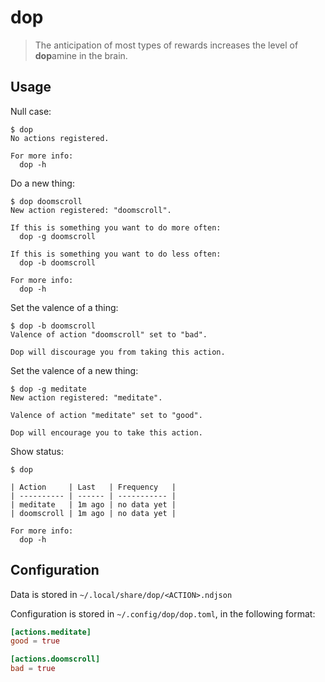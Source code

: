 # dop

>The anticipation of most types of rewards increases the level of **dop**amine in the brain.

## Usage

Null case:

```
$ dop
No actions registered.

For more info:
  dop -h
```

Do a new thing:

```
$ dop doomscroll
New action registered: "doomscroll".

If this is something you want to do more often:
  dop -g doomscroll

If this is something you want to do less often:
  dop -b doomscroll

For more info:
  dop -h
```

Set the valence of a thing:

```
$ dop -b doomscroll
Valence of action "doomscroll" set to "bad".

Dop will discourage you from taking this action.
```

Set the valence of a new thing:

```
$ dop -g meditate
New action registered: "meditate".

Valence of action "meditate" set to "good".

Dop will encourage you to take this action.
```

Show status:

```
$ dop

| Action     | Last   | Frequency   |
| ---------- | ------ | ----------- |
| meditate   | 1m ago | no data yet |
| doomscroll | 1m ago | no data yet |

For more info:
  dop -h
```

## Configuration

Data is stored in `~/.local/share/dop/<ACTION>.ndjson`

Configuration is stored in `~/.config/dop/dop.toml`,
in the following format:

```toml
[actions.meditate]
good = true

[actions.doomscroll]
bad = true
```
